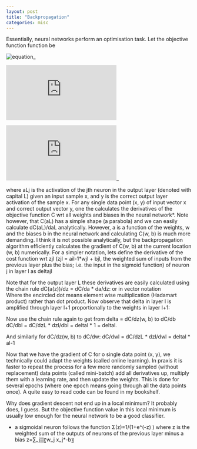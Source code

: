 ```yaml
---
layout: post
title: "Backpropagation"
categories: misc
---
```


Essentially, neural networks perform an optimisation task. Let the objective function function be

![equation](https://latex.codecogs.com/gif.download?C%3D%5Cfrac%7B1%7D%7B2%7D%5Cleft%5C%7Cy-a%5E%7BL%7D%5Cright%5C%7C%5E%7B2%7D%3D%5Cfrac%7B1%7D%7B2%7D%20%5Csum_%7Bj%7D%5Cleft%28y_%7Bj%7D-a_%7Bj%7D%5E%7BL%7D%5Cright%29%5E%7B2%7D)_

![equation](https://latex.codecogs.com/gif.latex?C%3D%5Cfrac%7B1%7D%7B2%7D%5Cleft%5C%7Cy-a%5E%7BL%7D%5Cright%5C%7C%5E%7B2%7D%3D%5Cfrac%7B1%7D%7B2%7D%20%5Csum_%7Bj%7D%5Cleft%28y_%7Bj%7D-a_%7Bj%7D%5E%7BL%7D%5Cright%29%5E%7B2%7D)

![equation](https://latex.codecogs.com/gif.latex?C%3D%5Cfrac%7B1%7D%7B2%7D%5Cleft%5C%7Cy-a%5E%7BL%7D%5Cright%5C%7C%5E%7B2%7D%3D%5Cfrac%7B1%7D%7B2%7D%20%5Csum_%7Bj%7D%5Cleft%28y_%7Bj%7D-a_%7Bj%7D%5E%7BL%7D%5Cright%29%5E%7B2%7D)_
 
where aLj is the activation of the jth neuron in the output layer (denoted with capital L) given an input sample x, and y is the correct output layer activation of the sample x.
For any single data point (x, y) of input vector x and correct output vector y, one the calculates the derivatives of the objective function C wrt all weights and biases in the neural network*. Note however, that C(aL) has a simple shape (a parabola) and we can easily calculate dC(aL)/daL analytically. However, a is a function of the weights, w and the biases b in the neural network and calculating C(w, b) is much more demanding. I think it is not possible analytically, but the backpropagation algorithm efficiently calculates the gradient of C(w, b) at the current location (w, b) numerically.
For a simpler notation, lets define the derivative of the cost function wrt zjl (zjl = ail-1*wjl + bjl, the weighted sum of inputs from the previous layer plus the bias; i.e. the input in the sigmoid function) of neuron j in layer l as deltajl
 
Note that for the output layer L these derivatives are easily calculated using the chain rule dC(a(z))/dz = dC/da * da/dz:
  or in vector notation  
Where the encircled dot means element wise multiplication (Hadamart product) rather than dot product.
Now observe that delta in layer l is amplified through layer l+1 proportionally to the weights in layer l+1:
 
Now use the chain rule again to get from delta = dC/dz(w, b) to dC/db
dC/dbl = dC/dzL * dzl/dbl = deltal * 1 = deltal.
 

And similarly for dC/dz(w, b) to dC/dw:
dC/dwl = dC/dzL * dzl/dwl = deltal * al-1
	 

Now that we have the gradient of C for o single data point (x, y), we technically could adapt the weights (called online learning). In praxis it is faster to repeat the process for a few more randomly sampled (without replacement) data points (called mini-batch) add all derivatives up, multiply them with a learning rate, and then update the weights. This is done for several epochs (where one epoch means going through all the data points once).
A quite easy to read code can be found in my bookshelf.

Why does gradient descent not end up in a local minimum? It probably does, I guess. But the objective function value in this local minimum is usually low enough for the neural network to be a good classifier.

* a sigmoidal neuron follows the function
		Σ(z)=1/(1+e^(-z) )
where z is the weighted sum of the outputs of neurons of the previous layer minus a bias
		z=∑_j▒〖w_j x_j*-b〗
